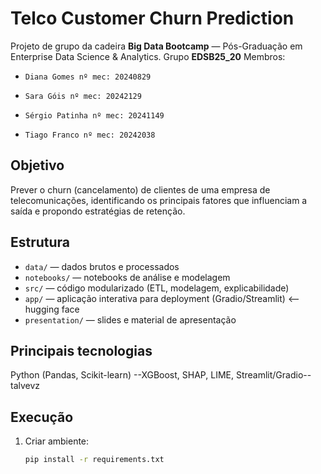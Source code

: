 # Telco Customer Churn Prediction

Projeto de grupo da cadeira **Big Data Bootcamp** — Pós-Graduação em Enterprise Data Science & Analytics.
Grupo **EDSB25_20**
Membros: 
-     Diana Gomes nº mec: 20240829
-     Sara Góis nº mec: 20242129
-     Sérgio Patinha nº mec: 20241149
-     Tiago Franco nº mec: 20242038


## Objetivo
Prever o churn (cancelamento) de clientes de uma empresa de telecomunicações, identificando os principais fatores que influenciam a saída e propondo estratégias de retenção.

## Estrutura
- `data/` — dados brutos e processados  
- `notebooks/` — notebooks de análise e modelagem  
- `src/` — código modularizado (ETL, modelagem, explicabilidade)  
- `app/` — aplicação interativa para deployment (Gradio/Streamlit)  <-- hugging face
- `presentation/` — slides e material de apresentação  

## Principais tecnologias
Python (Pandas, Scikit-learn) --XGBoost, SHAP, LIME, Streamlit/Gradio-- talvevz

## Execução
1. Criar ambiente:
   ```bash
   pip install -r requirements.txt
